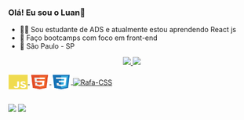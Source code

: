 ### Olá! Eu sou o Luan👋


- 👨‍💻 Sou estudante de ADS e atualmente estou aprendendo React js
- 🌱 Faço bootcamps com foco em front-end
- 📍 São Paulo - SP

<div align="center">
  <a href="https://www.linkedin.com/in/luanferreira-dev/">
  <img width="48%" src="https://github-readme-stats.vercel.app/api?username=LuanFerreira97&show_icons=true&theme=dark&include_all_commits=true&count_private=true"/>
  <img width="47%" src="https://github-readme-stats.vercel.app/api/top-langs/?username=LuanFerreira97&layout=compact&langs_count=7&theme=dark"/>
</div>

 <div style="display: inline_block"><br>
  <img align="center" alt="Rafa-Js" height="30" width="40" src="https://raw.githubusercontent.com/devicons/devicon/master/icons/javascript/javascript-plain.svg">
  <img align="center" alt="Rafa-HTML" height="30" width="40" src="https://raw.githubusercontent.com/devicons/devicon/master/icons/html5/html5-original.svg">
  <img align="center" alt="Rafa-CSS" height="30" width="40" src="https://raw.githubusercontent.com/devicons/devicon/master/icons/css3/css3-original.svg">
  <img align="center" alt="Rafa-CSS" height="30" width="40" src="https://icongr.am/devicon/git-original.svg">
 
</div>
  
  ##
  
<div>
  <a href="https://instagram.com/luanssf_" target="_blank"><img src="https://img.shields.io/badge/-Instagram-%23E4405F?style=for-the-badge&logo=instagram&logoColor=white" target="_blank"></a>
  <a href="https://www.linkedin.com/in/luan-ferreira-1194b5147/" target="_blank"><img src="https://img.shields.io/badge/-LinkedIn-%230077B5?style=for-the-badge&logo=linkedin&logoColor=white" target="_blank"></a> 
</div>
